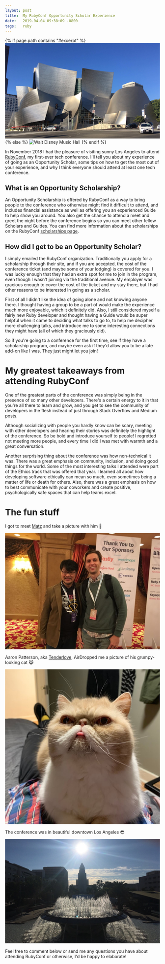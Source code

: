 ```yaml
---
layout: post
title:  My RubyConf Opportunity Scholar Experience
date:   2019-04-04 09:38:09 -0800
tags:   ruby
---
```


{% if page.path contains "#excerpt" %}
  [<img src="../assets/images/rubyconf-walt-disney-music-hall.jpg" alt="Walt Disney Music Hall">]({{site.url}}/collection/2019-04-04-my-rubyconf-opportunity-scholar-experience)
{% else %}
  ![Walt Disney Music Hall](../../assets/images/rubyconf-walt-disney-music-hall.jpg)
{% endif %}

In November 2018 I had the pleasure of visiting sunny Los Angeles to attend [RubyConf](https://rubyconf.org/), my first-ever tech conference. I'll tell you about my experience of going as an Opportunity Scholar, some tips on how to get the most out of your experience, and why I think everyone should attend at least one tech conference.

<!-- more -->

## What is an Opportunity Scholarship?

An Opportunity Scholarship is offered by RubyConf as a way to bring people to the conference who otherwise might find it difficult to attend, and includes financial assistance as well as offering you an experienced Guide to help show you around. You also get the chance to attend a meet and greet the night before the conference begins so you can meet other fellow Scholars and Guides. You can find more information about the scholarships on the RubyConf [scholarships page](https://rubyconf.org/scholarships).

## How did I get to be an Opportunity Scholar?

I simply emailed the RubyConf organization. Traditionally you apply for a scholarship through their site, and if you are accepted, the cost of the conference ticket (and maybe some of your lodging) is covered for you. I was lucky enough that they had an extra spot for me to join in the program, even though I wasn't joining via the traditional avenue. My employer was gracious enough to cover the cost of the ticket and my stay there, but I had other reasons to be interested in going as a scholar.

First of all I didn't like the idea of going alone and not knowing anyone there. I thought having a group to be a part of would make the experience much more enjoyable, which it definitely did. Also, I still considered myself a fairly new Ruby developer and thought having a Guide would be super helpful when it came to deciding what talks to go to, to help me decipher more challenging talks, and introduce me to some interesting connections they might have (all of which they graciously did).

So if you're going to a conference for the first time, see if they have a scholarship program, and maybe even ask if they'd allow you to be a late add-on like I was. They just might let you join!

# My greatest takeaways from attending RubyConf

One of the greatest parts of the conference was simply being in the presence of so many other developers. There's a certain energy to it in that you're all there to learn and grow, and you get to see the community of developers in the flesh instead of just through Stack Overflow and Medium posts.

Although socializing with people you hardly know can be scary, meeting with other developers and hearing their stories was definitely the highlight of the conference. So be bold and introduce yourself to people! I regretted not meeting more people, and every time I did I was met with warmth and a great conversation.

Another surprising thing about the conference was how non-technical it was. There was a great emphasis on community, inclusion, and doing good things for the world. Some of the most interesting talks I attended were part of the Ethics track that was offered that year. I learned all about how developing software ethically can mean so much, even sometimes being a matter of life or death for others. Also, there was a great emphasis on how to best communicate with your coworkers and create positive, psychologically safe spaces that can help teams excel.

# The fun stuff

I got to meet [Matz](https://en.wikipedia.org/wiki/Yukihiro_Matsumoto) and take a picture with him 🤯

![Yukihiro Matsumoto and I at RubyConf 2018](../assets/images/rubyconf-matz-and-me.jpg)

Aaron Patterson, aka [Tenderlove](https://twitter.com/tenderlove), AirDropped me a picture of his grumpy-looking cat 😹

![Aaron Patterson aka Tenderlove's grumpy cat](../assets/images/rubyconf-aaron-patterson-cat.jpg)

The conference was in beautiful downtown Los Angeles 😎

![Los Angeles City Hall in the morning sun](../assets/images/rubyconf-la-city-hall.jpg)

Feel free to comment below or send me any questions you have about attending RubyConf or otherwise, I'd be happy to elaborate!
<br/>
